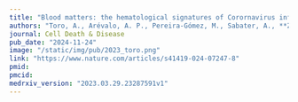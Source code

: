 ```yaml
---
title: "Blood matters: the hematological signatures of Corornavirus infection"
authors: "Toro, A., Arévalo, A. P., Pereira-Gómez, M., Sabater, A., **Zizzi, E. A.**, Perbolianachis, P., Pascual, G., Lage-Vickers, S., Pórfido, J. L., Achinelli, I., Seniuk, R., Bizzotto, J., Sanchis, P., Olivera, A., Leyva, A., Moreno, P., Costábile, A., Fajardo, A., Carrión, F., Fló, M., Olivero-Deibe, N., Rodriguez, F., Nin, N., Anselmino, N., Labanca, E., Vazquez, E., Cotignola, J., Alonso, D. F., Valacco, M. P., Marti, M., **Gentile, F.**, Cherkasov, A., Crispo, M., Moratorio, G., Gueron, G."
journal: Cell Death & Disease
pub_date: "2024-11-24"
image: "/static/img/pub/2023_toro.png"
link: "https://www.nature.com/articles/s41419-024-07247-8"
pmid: 
pmcid: 
medrxiv_version: "2023.03.29.23287591v1"
---
```

